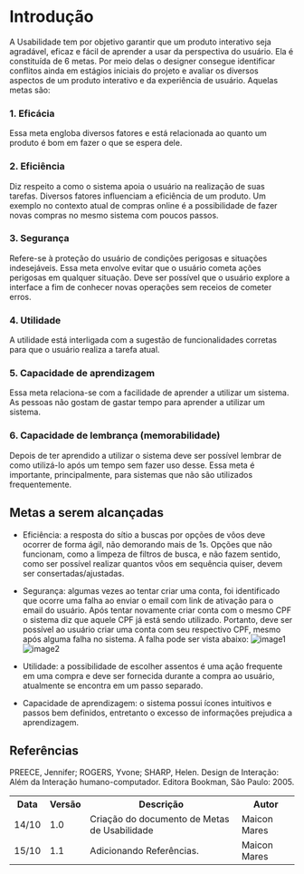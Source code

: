 # Introdução
A Usabilidade tem por objetivo garantir que um produto interativo seja agradável, eficaz e fácil de aprender a usar da perspectiva do usuário. Ela é constituída de 6 metas. Por meio delas o designer consegue identificar conflitos ainda em estágios iniciais do projeto e avaliar os diversos aspectos de um produto interativo e da experiência de usuário. Aquelas metas são:

### 1. Eficácia
Essa meta engloba diversos fatores e está relacionada ao quanto um produto é bom em fazer o que se espera dele.

### 2. Eficiência
Diz respeito a como o sistema apoia o usuário na realização de suas tarefas. Diversos fatores influenciam a eficiência de um produto. Um exemplo no contexto atual de compras online é a possibilidade de fazer novas compras no mesmo sistema com poucos passos.

### 3. Segurança
Refere-se à proteção do usuário de condições perigosas e situações indesejáveis. Essa meta envolve evitar que o usuário cometa ações perigosas em qualquer situação. Deve ser possível que o usuário explore a interface a fim de conhecer novas operações sem receios de cometer erros.

### 4. Utilidade
A utilidade está interligada com a sugestão de funcionalidades corretas para que o usuário realiza a tarefa atual.

### 5. Capacidade de aprendizagem
Essa meta relaciona-se com a facilidade de aprender a utilizar um sistema. As pessoas não gostam de gastar tempo para aprender a utilizar um sistema. 

### 6. Capacidade de lembrança (memorabilidade)
Depois de ter aprendido a utilizar o sistema deve ser possível lembrar de como utilizá-lo após um tempo sem fazer uso desse. Essa meta é importante, principalmente, para sistemas que não são utilizados frequentemente. 

## Metas a serem alcançadas
- Eficiência: a resposta do sítio a buscas por opções de vôos deve ocorrer de forma ágil, não demorando mais de 1s. Opções que não funcionam, como a limpeza de filtros de busca, e não fazem sentido, como ser possível realizar quantos vôos em sequência quiser, devem ser consertadas/ajustadas.

- Segurança: algumas vezes ao tentar criar uma conta, foi identificado que ocorre uma falha ao enviar o email com link de ativação para o email do usuário. Após tentar novamente criar conta com o mesmo CPF o sistema diz que aquele CPF já está sendo utilizado. Portanto, deve ser possível ao usuário criar uma conta com seu respectivo CPF, mesmo após alguma falha no sistema. A falha pode ser vista abaixo:
![image1](https://github.com/Interacao-Humano-Computador/2020.1-Zupper/blob/develop/images/safety1.png?raw=true)
![image2](https://github.com/Interacao-Humano-Computador/2020.1-Zupper/blob/develop/images/safety2.png?raw=true)

- Utilidade: a possibilidade de escolher assentos é uma ação frequente em uma compra e deve ser fornecida durante a compra ao usuário, atualmente se encontra em um passo separado.

- Capacidade de aprendizagem: o sistema possui ícones intuitivos e passos bem definidos, entretanto o excesso de informações prejudica a aprendizagem.

## Referências

PREECE, Jennifer; ROGERS, Yvone; SHARP, Helen. Design de Interação: Além da Interação humano-computador. Editora Bookman, São Paulo: 2005. 

<table>
  <tr>
    <th>Data</th>
    <th>Versão</th>
    <th>Descrição</th>
    <th>Autor</th>
  </tr>
  <tr>
    <td>14/10</td>
    <td>1.0</td>
    <td>Criação do documento de Metas de Usabilidade</td>
    <td>Maicon Mares</td>
  </tr>
  <tr>
    <td>15/10</td>
    <td>1.1</td>
    <td>Adicionando Referências.</td>
    <td>Maicon Mares</td>
  </tr>
</table>
